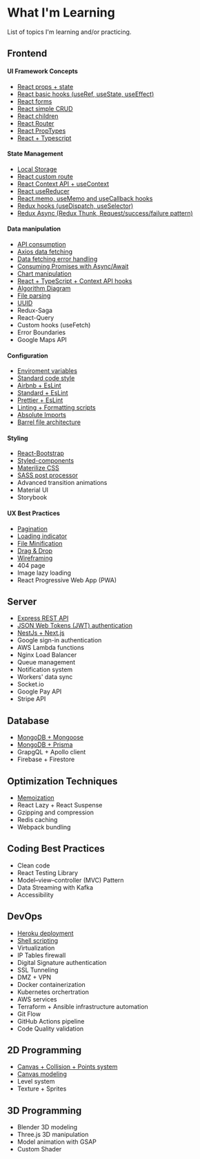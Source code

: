 # What I'm Learning

List of topics I'm learning and/or practicing.

## Frontend

#### UI Framework Concepts
- [React props + state](https://github.com/JoakimTeixeira/tweet-component)
- [React basic hooks (useRef, useState, useEffect)](https://github.com/JoakimTeixeira/contact-app)
- [React forms](https://github.com/JoakimTeixeira/contact-app)
- [React simple CRUD](https://github.com/JoakimTeixeira/contact-app)
- [React children](https://github.com/JoakimTeixeira/expense-tracker)
- [React Router](https://github.com/JoakimTeixeira/routes-page)
- [React PropTypes](https://github.com/JoakimTeixeira/coin-tracker)
- [React + Typescript](https://github.com/JoakimTeixeira/slash-delivery)

#### State Management
- [Local Storage](https://github.com/JoakimTeixeira/coin-tracker)
- [React custom route](https://github.com/JoakimTeixeira/user-authentication-client)
- [React Context API + useContext](https://github.com/JoakimTeixeira/expense-tracker)
- [React useReducer](https://github.com/JoakimTeixeira/banking-component)
- [React.memo, useMemo and useCallback hooks](https://github.com/JoakimTeixeira/progress-bar)
- [Redux hooks (useDispatch, useSelector)](https://github.com/JoakimTeixeira/banking-component-redux)
- [Redux Async (Redux Thunk, Request/success/failure pattern)](https://github.com/JoakimTeixeira/robot-friends)

#### Data manipulation
- [API consumption](https://github.com/JoakimTeixeira/coin-tracker)
- [Axios data fetching](https://github.com/JoakimTeixeira/image-search)
- [Data fetching error handling](https://github.com/JoakimTeixeira/image-search)
- [Consuming Promises with Async/Await](https://github.com/JoakimTeixeira/user-authentication-api)
- [Chart manipulation](https://github.com/JoakimTeixeira/coin-tracker)
- [React + TypeScript + Context API hooks](https://github.com/JoakimTeixeira/progress-bar)
- [Algorithm Diagram](https://github.com/JoakimTeixeira/working-hours)
- [File parsing](https://github.com/JoakimTeixeira/file-reader)
- [UUID](https://github.com/JoakimTeixeira?tab=repositories&q=uuid)
- Redux-Saga
- React-Query
- Custom hooks (useFetch)
- Error Boundaries
- Google Maps API

#### Configuration
- [Enviroment variables](https://github.com/JoakimTeixeira?tab=repositories&q=environment-variables)
- [Standard code style](https://github.com/JoakimTeixeira?tab=repositories&q=standardjs)
- [Airbnb + EsLint](https://github.com/JoakimTeixeira?tab=repositories&q=airbnb-eslint)
- [Standard + EsLint](https://github.com/JoakimTeixeira?tab=repositories&q=standard-eslint)
- [Prettier + EsLint](https://github.com/JoakimTeixeira?tab=repositories&q=prettier-eslint)
- [Linting + Formatting scripts](https://github.com/JoakimTeixeira/progress-bar)
- [Absolute Imports](https://github.com/JoakimTeixeira?tab=repositories&q=absolute-imports)
- [Barrel file architecture](https://github.com/JoakimTeixeira?tab=repositories&q=barrel-files)

#### Styling
- [React-Bootstrap](https://github.com/JoakimTeixeira/coin-tracker)
- [Styled-components](https://github.com/JoakimTeixeira/slash-delivery)
- [Materilize CSS](https://github.com/JoakimTeixeira/working-hours)
- [SASS post processor](https://github.com/JoakimTeixeira/nature-touch)
- Advanced transition animations
- Material UI
- Storybook

#### UX Best Practices
- [Pagination](https://github.com/JoakimTeixeira/image-search)
- [Loading indicator](https://github.com/JoakimTeixeira/image-search)
- [File Minification](https://github.com/JoakimTeixeira/nature-touch)
- [Drag & Drop](https://github.com/JoakimTeixeira/book-list)
- [Wireframing](https://github.com/JoakimTeixeira/help-teacher)
- 404 page
- Image lazy loading
- React Progressive Web App (PWA)


## Server
- [Express REST API](https://github.com/JoakimTeixeira/user-authentication-api)
- [JSON Web Tokens (JWT) authentication](https://github.com/JoakimTeixeira/user-authentication-api)
- [NestJs + Next.js](https://github.com/JoakimTeixeira/best-book-sellers)
- Google sign-in authentication
- AWS Lambda functions
- Nginx Load Balancer
- Queue management
- Notification system
- Workers' data sync
- Socket.io
- Google Pay API
- Stripe API


## Database
- [MongoDB + Mongoose](https://github.com/JoakimTeixeira/user-authentication-api)
- [MongoDB + Prisma](https://github.com/JoakimTeixeira/best-book-sellers/tree/main/backend)
- GrapgQL + Apollo client
- Firebase + Firestore


## Optimization Techniques
- [Memoization](https://github.com/JoakimTeixeira/memoization-script)
- React Lazy + React Suspense
- Gzipping and compression
- Redis caching
- Webpack bundling


## Coding Best Practices
- Clean code
- React Testing Library
- Model–view–controller (MVC) Pattern
- Data Streaming with Kafka
- Accessibility


## DevOps
- [Heroku deployment](https://github.com/JoakimTeixeira/image-search)
- [Shell scripting](https://github.com/JoakimTeixeira/search-script)
- Virtualization
- IP Tables firewall
- Digital Signature authentication
- SSL Tunneling
- DMZ + VPN
- Docker containerization
- Kubernetes orchertration
- AWS services
- Terraform + Ansible infrastructure automation
- Git Flow
- GitHub Actions pipeline
- Code Quality validation


## 2D Programming
- [Canvas + Collision + Points system](https://github.com/JoakimTeixeira/snake-game)
- [Canvas modeling](https://github.com/JoakimTeixeira/pure-css-images)
- Level system
- Texture + Sprites


## 3D Programming
- Blender 3D modeling
- Three.js 3D manipulation
- Model animation with GSAP
- Custom Shader


